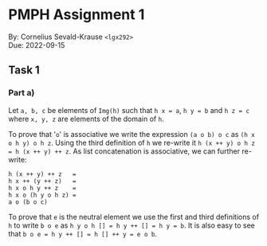 PMPH Assignment 1
===============

By: Cornelius Sevald-Krause `<lgx292>`  
Due: 2022-09-15

Task 1
------

### Part a)

Let `a, b, c` be elements of `Img(h)` such that `h x = a`, `h y = b` and
`h z = c` where `x, y, z` are elements of the domain of `h`.

To prove that '`o`' is associative we write the expression `(a o b) o c` as
`(h x o h y) o h z`. Using the third definition of `h` we re-write it
`h (x ++ y) o h z = h (x ++ y) ++ z`.
As list concatenation is associative, we can further re-write:
```
h (x ++ y) ++ z   =
h x ++ (y ++ z)   =
h x o h y ++ z    =
h x o (h y o h z) =
a o (b o c)
```

To prove that `e` is the neutral element we use the first and third definitions
of `h` to write `b o e` as `h y o h [] = h y ++ [] = h y = b`.
It is also easy to see that `b o e = h y ++ [] = h [] ++ y = e o b`.
